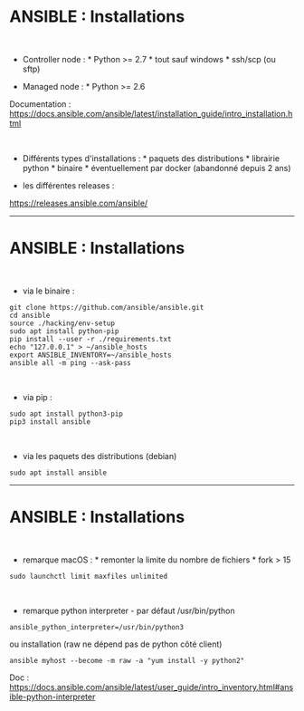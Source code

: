 

# ANSIBLE : Installations


<br>

* Controller node : 
		* Python >= 2.7
		* tout sauf windows
		* ssh/scp (ou sftp)

* Managed node :
		* Python >= 2.6

Documentation : https://docs.ansible.com/ansible/latest/installation_guide/intro_installation.html

<br>

* Différents types d'installations :
		* paquets des distributions
		* librairie python
		* binaire
		* éventuellement par docker (abandonné depuis 2 ans)

* les différentes releases :

https://releases.ansible.com/ansible/

--------------------------------------------------------------------------------------------------------

# ANSIBLE : Installations



<br>

* via le binaire :

```
git clone https://github.com/ansible/ansible.git
cd ansible
source ./hacking/env-setup
sudo apt install python-pip
pip install --user -r ./requirements.txt
echo "127.0.0.1" > ~/ansible_hosts
export ANSIBLE_INVENTORY=~/ansible_hosts
ansible all -m ping --ask-pass
```

<br>

* via pip :

```
sudo apt install python3-pip
pip3 install ansible
```

<br>

* via les paquets des distributions (debian)

```
sudo apt install ansible
```


--------------------------------------------------------------------------------------------------------

# ANSIBLE : Installations



<br>

* remarque macOS : 
		* remonter la limite du nombre de fichiers
		* fork > 15

```
sudo launchctl limit maxfiles unlimited
```

<br>

* remarque python interpreter - par défaut /usr/bin/python

```
ansible_python_interpreter=/usr/bin/python3
```

ou installation (raw ne dépend pas de python côté client)

```
ansible myhost --become -m raw -a "yum install -y python2"
```

Doc : https://docs.ansible.com/ansible/latest/user_guide/intro_inventory.html#ansible-python-interpreter
